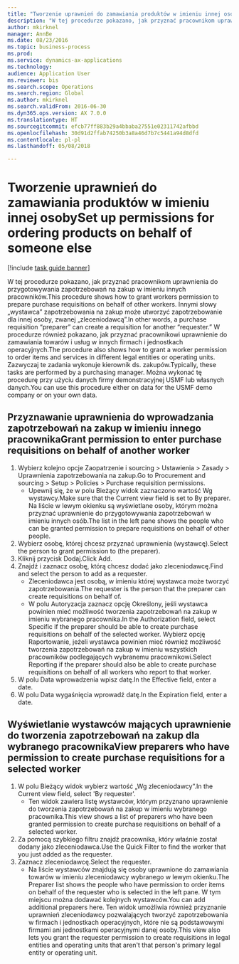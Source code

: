 ```yaml
--- 
title: "Tworzenie uprawnień do zamawiania produktów w imieniu innej osoby"
description: "W tej procedurze pokazano, jak przyznać pracownikom uprawnienia do przygotowywania zapotrzebowań na zakup w imieniu innych pracowników."
author: mkirknel
manager: AnnBe
ms.date: 08/23/2016
ms.topic: business-process
ms.prod: 
ms.service: dynamics-ax-applications
ms.technology: 
audience: Application User
ms.reviewer: bis
ms.search.scope: Operations
ms.search.region: Global
ms.author: mkirknel
ms.search.validFrom: 2016-06-30
ms.dyn365.ops.version: AX 7.0.0
ms.translationtype: HT
ms.sourcegitcommit: efcb77ff883b29a4bbaba27551e02311742afbbd
ms.openlocfilehash: 30d91d2ffab74250b3a8a46d7b7c5441a94d8dfd
ms.contentlocale: pl-pl
ms.lasthandoff: 05/08/2018

---
```

# <a name="set-up-permissions-for-ordering-products-on-behalf-of-someone-else"></a><span data-ttu-id="b59ed-103">Tworzenie uprawnień do zamawiania produktów w imieniu innej osoby</span><span class="sxs-lookup"><span data-stu-id="b59ed-103">Set up permissions for ordering products on behalf of someone else</span></span>

[!include [task guide banner](../../includes/task-guide-banner.md)]

<span data-ttu-id="b59ed-104">W tej procedurze pokazano, jak przyznać pracownikom uprawnienia do przygotowywania zapotrzebowań na zakup w imieniu innych pracowników.</span><span class="sxs-lookup"><span data-stu-id="b59ed-104">This procedure shows how to grant workers permission to prepare purchase requisitions on behalf of other workers.</span></span> <span data-ttu-id="b59ed-105">Innymi słowy „wystawca” zapotrzebowania na zakup może utworzyć zapotrzebowanie dla innej osoby, zwanej „zleceniodawcą”.</span><span class="sxs-lookup"><span data-stu-id="b59ed-105">In other words, a purchase requisition “preparer” can create a requisition for another “requester.”</span></span> <span data-ttu-id="b59ed-106">W procedurze również pokazano, jak przyznać pracownikowi uprawnienie do zamawiania towarów i usług w innych firmach i jednostkach operacyjnych.</span><span class="sxs-lookup"><span data-stu-id="b59ed-106">The procedure also shows how to grant a worker permission to order items and services in different legal entities or operating units.</span></span> <span data-ttu-id="b59ed-107">Zazwyczaj te zadania wykonuje kierownik ds. zakupów.</span><span class="sxs-lookup"><span data-stu-id="b59ed-107">Typically, these tasks are performed by a purchasing manager.</span></span> <span data-ttu-id="b59ed-108">Można wykonać tę procedurę przy użyciu danych firmy demonstracyjnej USMF lub własnych danych.</span><span class="sxs-lookup"><span data-stu-id="b59ed-108">You can use this procedure either on data for the USMF demo company or on your own data.</span></span>


## <a name="grant-permission-to-enter-purchase-requisitions-on-behalf-of-another-worker"></a><span data-ttu-id="b59ed-109">Przyznawanie uprawnienia do wprowadzania zapotrzebowań na zakup w imieniu innego pracownika</span><span class="sxs-lookup"><span data-stu-id="b59ed-109">Grant permission to enter purchase requisitions on behalf of another worker</span></span>
1. <span data-ttu-id="b59ed-110">Wybierz kolejno opcje Zaopatrzenie i sourcing > Ustawienia > Zasady > Uprawnienia zapotrzebowania na zakup.</span><span class="sxs-lookup"><span data-stu-id="b59ed-110">Go to Procurement and sourcing > Setup > Policies > Purchase requisition permissions.</span></span>
    * <span data-ttu-id="b59ed-111">Upewnij się, że w polu Bieżący widok zaznaczono wartość Wg wystawcy.</span><span class="sxs-lookup"><span data-stu-id="b59ed-111">Make sure that the Current view field is set to By preparer.</span></span>  <span data-ttu-id="b59ed-112">Na liście w lewym okienku są wyświetlane osoby, którym można przyznać uprawnienie do przygotowywania zapotrzebowań w imieniu innych osób.</span><span class="sxs-lookup"><span data-stu-id="b59ed-112">The list in the left pane shows the people who can be granted permission to prepare requisitions on behalf of other people.</span></span>  
2. <span data-ttu-id="b59ed-113">Wybierz osobę, której chcesz przyznać uprawnienia (wystawcę).</span><span class="sxs-lookup"><span data-stu-id="b59ed-113">Select the person to grant permission to (the preparer).</span></span>
3. <span data-ttu-id="b59ed-114">Kliknij przycisk Dodaj.</span><span class="sxs-lookup"><span data-stu-id="b59ed-114">Click Add.</span></span>
4. <span data-ttu-id="b59ed-115">Znajdź i zaznacz osobę, którą chcesz dodać jako zleceniodawcę.</span><span class="sxs-lookup"><span data-stu-id="b59ed-115">Find and select the person to add as a requester.</span></span>
    * <span data-ttu-id="b59ed-116">Zleceniodawca jest osobą, w imieniu której wystawca może tworzyć zapotrzebowania.</span><span class="sxs-lookup"><span data-stu-id="b59ed-116">The requester is the person that the preparer can create requisitions on behalf of.</span></span>  
    * <span data-ttu-id="b59ed-117">W polu Autoryzacja zaznacz opcję Określony, jeśli wystawca powinien mieć możliwość tworzenia zapotrzebowań na zakup w imieniu wybranego pracownika.</span><span class="sxs-lookup"><span data-stu-id="b59ed-117">In the Authorization field, select Specific if the preparer should be able to create purchase requisitions on behalf of the selected worker.</span></span> <span data-ttu-id="b59ed-118">Wybierz opcję Raportowanie, jeżeli wystawca powinien mieć również możliwość tworzenia zapotrzebowań na zakup w imieniu wszystkich pracowników podlegających wybranemu pracownikowi.</span><span class="sxs-lookup"><span data-stu-id="b59ed-118">Select Reporting if the preparer should also be able to create purchase requisitions on behalf of all workers who report to that worker.</span></span>  
5. <span data-ttu-id="b59ed-119">W polu Data wprowadzenia wpisz datę.</span><span class="sxs-lookup"><span data-stu-id="b59ed-119">In the Effective field, enter a date.</span></span>
6. <span data-ttu-id="b59ed-120">W polu Data wygaśnięcia wprowadź datę.</span><span class="sxs-lookup"><span data-stu-id="b59ed-120">In the Expiration field, enter a date.</span></span>

## <a name="view-preparers-who-have-permission-to-create-purchase-requisitions-for-a-selected-worker"></a><span data-ttu-id="b59ed-121">Wyświetlanie wystawców mających uprawnienie do tworzenia zapotrzebowań na zakup dla wybranego pracownika</span><span class="sxs-lookup"><span data-stu-id="b59ed-121">View preparers who have permission to create purchase requisitions for a selected worker</span></span>
1. <span data-ttu-id="b59ed-122">W polu Bieżący widok wybierz wartość „Wg zleceniodawcy”.</span><span class="sxs-lookup"><span data-stu-id="b59ed-122">In the Current view field, select 'By requester'.</span></span>
    * <span data-ttu-id="b59ed-123">Ten widok zawiera listę wystawców, którym przyznano uprawnienie do tworzenia zapotrzebowań na zakup w imieniu wybranego pracownika.</span><span class="sxs-lookup"><span data-stu-id="b59ed-123">This view shows a list of preparers who have been granted permission to create purchase requisitions on behalf of a selected worker.</span></span>  
2. <span data-ttu-id="b59ed-124">Za pomocą szybkiego filtru znajdź pracownika, który właśnie został dodany jako zleceniodawca.</span><span class="sxs-lookup"><span data-stu-id="b59ed-124">Use the Quick Filter to find the worker that you just added as the requester.</span></span>
3. <span data-ttu-id="b59ed-125">Zaznacz zleceniodawcę.</span><span class="sxs-lookup"><span data-stu-id="b59ed-125">Select the requester.</span></span>
    * <span data-ttu-id="b59ed-126">Na liście wystawców znajdują się osoby uprawnione do zamawiania towarów w imieniu zleceniodawcy wybranego w lewym okienku.</span><span class="sxs-lookup"><span data-stu-id="b59ed-126">The Preparer list shows the people who have permission to order items on behalf of the requester who is selected in the left pane.</span></span>   <span data-ttu-id="b59ed-127">W tym miejscu można dodawać kolejnych wystawców.</span><span class="sxs-lookup"><span data-stu-id="b59ed-127">You can add additional preparers here.</span></span>   <span data-ttu-id="b59ed-128">Ten widok umożliwia również przyznanie uprawnień zleceniodawcy pozwalających tworzyć zapotrzebowania w firmach i jednostkach operacyjnych, które nie są podstawowymi firmami ani jednostkami operacyjnymi danej osoby.</span><span class="sxs-lookup"><span data-stu-id="b59ed-128">This view also lets you grant the requester permission to create requisitions in legal entities and operating units that aren't that person's primary legal entity or operating unit.</span></span>  


